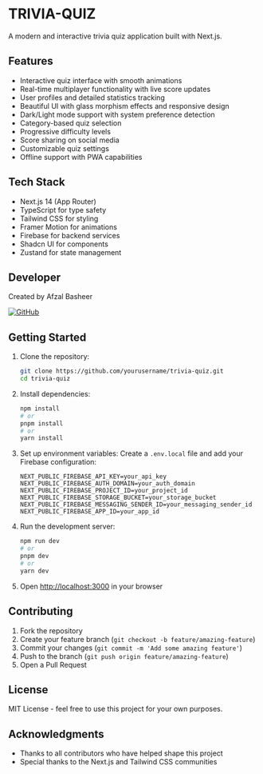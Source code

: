 # TRIVIA-QUIZ

A modern and interactive trivia quiz application built with Next.js.

## Features

- Interactive quiz interface with smooth animations
- Real-time multiplayer functionality with live score updates
- User profiles and detailed statistics tracking
- Beautiful UI with glass morphism effects and responsive design
- Dark/Light mode support with system preference detection
- Category-based quiz selection
- Progressive difficulty levels
- Score sharing on social media
- Customizable quiz settings
- Offline support with PWA capabilities

## Tech Stack

- Next.js 14 (App Router)
- TypeScript for type safety
- Tailwind CSS for styling
- Framer Motion for animations
- Firebase for backend services
- Shadcn UI for components
- Zustand for state management

## Developer

Created by Afzal Basheer

[![GitHub](https://img.shields.io/badge/GitHub-100000?style=for-the-badge&logo=github&logoColor=white)](https://github.com/Afzal74)

## Getting Started

1. Clone the repository:
   ```bash
   git clone https://github.com/yourusername/trivia-quiz.git
   cd trivia-quiz
   ```

2. Install dependencies:
   ```bash
   npm install
   # or
   pnpm install
   # or
   yarn install
   ```

3. Set up environment variables:
   Create a `.env.local` file and add your Firebase configuration:
   ```
   NEXT_PUBLIC_FIREBASE_API_KEY=your_api_key
   NEXT_PUBLIC_FIREBASE_AUTH_DOMAIN=your_auth_domain
   NEXT_PUBLIC_FIREBASE_PROJECT_ID=your_project_id
   NEXT_PUBLIC_FIREBASE_STORAGE_BUCKET=your_storage_bucket
   NEXT_PUBLIC_FIREBASE_MESSAGING_SENDER_ID=your_messaging_sender_id
   NEXT_PUBLIC_FIREBASE_APP_ID=your_app_id
   ```

4. Run the development server:
   ```bash
   npm run dev
   # or
   pnpm dev
   # or
   yarn dev
   ```

5. Open [http://localhost:3000](http://localhost:3000) in your browser

## Contributing

1. Fork the repository
2. Create your feature branch (`git checkout -b feature/amazing-feature`)
3. Commit your changes (`git commit -m 'Add some amazing feature'`)
4. Push to the branch (`git push origin feature/amazing-feature`)
5. Open a Pull Request

## License

MIT License - feel free to use this project for your own purposes.

## Acknowledgments

- Thanks to all contributors who have helped shape this project
- Special thanks to the Next.js and Tailwind CSS communities 